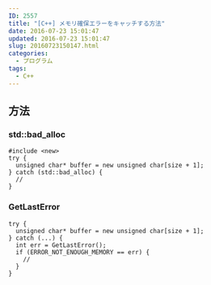 ```yaml
---
ID: 2557
title: "[C++] メモリ確保エラーをキャッチする方法"
date: 2016-07-23 15:01:47
updated: 2016-07-23 15:01:47
slug: 20160723150147.html
categories:
  - プログラム
tags:
  - C++
---
```


<!--more-->
<h2>方法</h2>
<h3>std::bad_alloc</h3>
<pre class="language-cpp"><code>#include &lt;new&gt;
try {
  unsigned char* buffer = new unsigned char[size + 1];
} catch (std::bad_alloc) {
  // 
}
</code></pre>

<h3>GetLastError</h3>
<pre class="language-cpp"><code>try {
  unsigned char* buffer = new unsigned char[size + 1];
} catch (...) {
  int err = GetLastError();
  if (ERROR_NOT_ENOUGH_MEMORY == err) {
    //
  }
}</code></pre>
